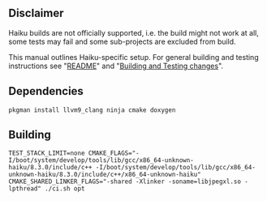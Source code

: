 ## Disclaimer

Haiku builds are not officially supported, i.e. the build might not work at all,
some tests may fail and some sub-projects are excluded from build.

This manual outlines Haiku-specific setup. For general building and testing
instructions see "[README](README.md)" and
"[Building and Testing changes](doc/building_and_testing.md)".

## Dependencies

```shell
pkgman install llvm9_clang ninja cmake doxygen
```

## Building

```shell
TEST_STACK_LIMIT=none CMAKE_FLAGS="-I/boot/system/develop/tools/lib/gcc/x86_64-unknown-haiku/8.3.0/include/c++ -I/boot/system/develop/tools/lib/gcc/x86_64-unknown-haiku/8.3.0/include/c++/x86_64-unknown-haiku" CMAKE_SHARED_LINKER_FLAGS="-shared -Xlinker -soname=libjpegxl.so -lpthread" ./ci.sh opt
```
